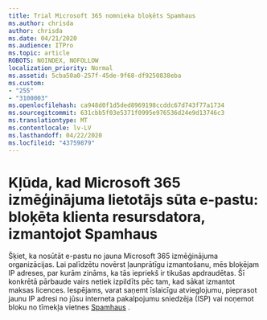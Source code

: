 ```yaml
---
title: Trial Microsoft 365 nomnieka bloķēts Spamhaus
ms.author: chrisda
author: chrisda
ms.date: 04/21/2020
ms.audience: ITPro
ms.topic: article
ROBOTS: NOINDEX, NOFOLLOW
localization_priority: Normal
ms.assetid: 5cba50a0-257f-45de-9f68-df9250838eba
ms.custom:
- "255"
- "3100003"
ms.openlocfilehash: ca948d0f1d5ded8969198ccddc67d743f77a1734
ms.sourcegitcommit: 631cbb5f03e5371f0995e976536d24e9d13746c3
ms.translationtype: MT
ms.contentlocale: lv-LV
ms.lasthandoff: 04/22/2020
ms.locfileid: "43759879"
---
```

# <a name="error-when-a-microsoft-365-trial-user-sends-email-client-host-blocked-using-spamhaus"></a>Kļūda, kad Microsoft 365 izmēģinājuma lietotājs sūta e-pastu: bloķēta klienta resursdatora, izmantojot Spamhaus

Šķiet, ka nosūtāt e-pastu no jauna Microsoft 365 izmēģinājuma organizācijas. Lai palīdzētu novērst ļaunprātīgu izmantošanu, mēs bloķējam IP adreses, par kurām zināms, ka tās iepriekš ir tikušas apdraudētas. Šī konkrētā pārbaude vairs netiek izpildīts pēc tam, kad sākat izmantot maksas licences. Iespējams, varat saņemt īslaicīgu atvieglojumu, pieprasot jaunu IP adresi no jūsu interneta pakalpojumu sniedzēja (ISP) vai noņemot bloku no tīmekļa vietnes [Spamhaus](https://go.microsoft.com/fwlink/p/?linkid=123245) .
